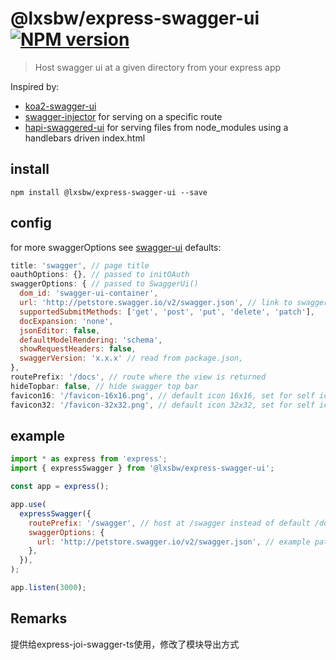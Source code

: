 # @lxsbw/express-swagger-ui [![NPM version][npm-image]][npm-url]

[npm-image]: https://img.shields.io/npm/v/@lxsbw/express-swagger-ui.svg
[npm-url]: https://npmjs.org/package/@lxsbw/express-swagger-ui

> Host swagger ui at a given directory from your express app

Inspired by:

- [koa2-swagger-ui](https://github.com/scttcper/koa2-swagger-ui)
- [swagger-injector](https://github.com/johnhof/swagger-injector) for serving on a specific route
- [hapi-swaggered-ui](https://github.com/z0mt3c/hapi-swaggered-ui) for serving files from node_modules using a handlebars driven index.html

## install

```
npm install @lxsbw/express-swagger-ui --save
```

## config

for more swaggerOptions see [swagger-ui](https://github.com/swagger-api/swagger-ui#swaggerui)
defaults:

```javascript
title: 'swagger', // page title
oauthOptions: {}, // passed to initOAuth
swaggerOptions: { // passed to SwaggerUi()
  dom_id: 'swagger-ui-container',
  url: 'http://petstore.swagger.io/v2/swagger.json', // link to swagger.json
  supportedSubmitMethods: ['get', 'post', 'put', 'delete', 'patch'],
  docExpansion: 'none',
  jsonEditor: false,
  defaultModelRendering: 'schema',
  showRequestHeaders: false,
  swaggerVersion: 'x.x.x' // read from package.json,
},
routePrefix: '/docs', // route where the view is returned
hideTopbar: false, // hide swagger top bar
favicon16: '/favicon-16x16.png', // default icon 16x16, set for self icon
favicon32: '/favicon-32x32.png', // default icon 32x32, set for self icon
```

## example

```javascript
import * as express from 'express';
import { expressSwagger } from '@lxsbw/express-swagger-ui';

const app = express();

app.use(
  expressSwagger({
    routePrefix: '/swagger', // host at /swagger instead of default /docs
    swaggerOptions: {
      url: 'http://petstore.swagger.io/v2/swagger.json', // example path to json
    },
  }),
);

app.listen(3000);
```

## Remarks

提供给express-joi-swagger-ts使用，修改了模块导出方式
